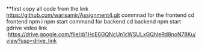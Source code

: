 **first copy all code from the link https://github.com/warisamir/Assignment4.git
commnad for the frontend 
 cd frontend 
 npm i 
 npm start
command for backend 
cd backend 
npm start
gdrive video link :https://drive.google.com/file/d/1HcE6GQNcUn1cWSULxGQhleRd8noN78Ku/view?usp=drive_link
